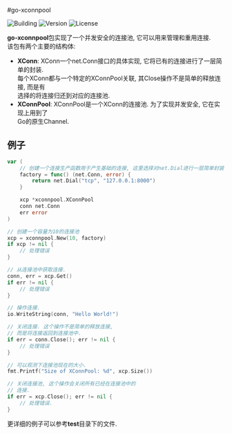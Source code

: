 #go-xconnpool

![Building](https://img.shields.io/badge/building-passing-green.svg)
![Version](https://img.shields.io/badge/version-1.2.1-blue.svg)
![License](https://img.shields.io/badge/license-MIT-blue.svg)

**go-xconnpool**包实现了一个并发安全的连接池, 它可以用来管理和重用连接.  
该包有两个主要的结构体: 

* **XConn**: XConn一个net.Conn接口的具体实现, 它将已有的连接进行了一层简单的封装.  
每个XConn都与一个特定的XConnPool关联, 其Close操作不是简单的释放连接, 而是有  
选择的将连接归还到对应的连接池.
* **XConnPool**: XConnPool是一个XConn的连接池. 为了实现并发安全, 它在实现上用到了  
Go的原生Channel.


## 例子

``` go
var (
    // 创建一个连接生产函数用于产生基础的连接, 这里选择对net.Dial进行一层简单封装
    factory = func() (net.Conn, error) {
        return net.Dial("tcp", "127.0.0.1:8000")
    }

    xcp *xconnpool.XConnPool
    conn net.Conn
    err error
)

// 创建一个容量为10的连接池
xcp = xconnpool.New(10, factory)
if xcp != nil {
    // 处理错误
}

// 从连接池中获取连接.
conn, err = xcp.Get()
if err != nil {
    // 处理错误
}

// 操作连接.
io.WriteString(conn, "Hello World!")

// 关闭连接. 这个操作不是简单的释放连接,
// 而是将连接返回到连接池中.
if err = conn.Close(); err != nil {
    // 处理错误
}

// 可以观测下连接池现在的大小. 
fmt.Printf("Size of XConnPool: %d", xcp.Size())

// 关闭连接池, 这个操作会关闭所有已经在连接池中的
// 连接.
if err = xcp.Close(); err != nil {
    // 处理错误.
}

```
更详细的例子可以参考**test**目录下的文件.


